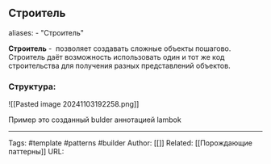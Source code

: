 ## Строитель

aliases: 
	- "Строитель"

**Строитель** -  позволяет создавать сложные объекты пошагово. Строитель даёт возможность использовать один и тот же код строительства для получения разных представлений объектов.
### Структура:
![[Pasted image 20241103192258.png]]

Пример это созданный bulder аннотацией lambok 

---
Tags: #template #patterns #builder
Author: [[]]
Related: [[Порождающие паттерны]]
URL: 